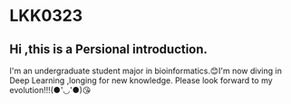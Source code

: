 # LKK0323
## Hi ,this is a Persional introduction.
I'm an undergraduate student major in bioinformatics.😊I'm now diving in Deep Learning ,longing for new knowledge. Please look forward to my evolution!!!(●'◡'●)😘
